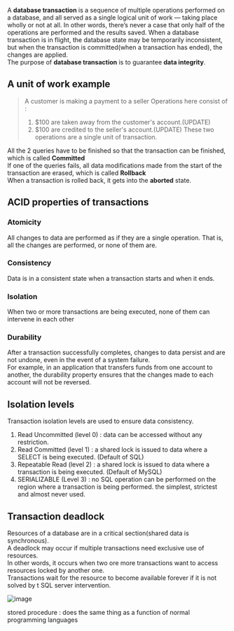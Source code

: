 A **database transaction** is a sequence of multiple operations performed on a database, and all served as a single logical unit of work — 
taking place wholly or not at all. In other words, there’s never a case that only half of the operations are performed and the results saved.
When a database transaction is in flight, the database state may be temporarily inconsistent, but when the transaction is committed(when a transaction has ended),
the changes are applied.<br>
The purpose of **database transaction** is to guarantee **data integrity**.

## A unit of work example
>A customer is making a payment to a seller
>Operations here consist of : 
>1. $100 are taken away from the customer's account.(UPDATE)
>2. $100 are credited to the seller's account.(UPDATE)
>These two operations are a single unit of transaction.

All the 2 queries have to be finished so that the transaction can be finished, which is called **Committed**<br>
If one of the queries fails, all data modifications made from the start of the transaction are erased, which is called **Rollback**<br>
When a transaction is rolled back, it gets into the **aborted** state.<br>

## ACID properties of transactions
### Atomicity
All changes to data are performed as if they are a single operation. That is, all the changes are performed, or none of them are.<br>

### Consistency
Data is in a consistent state when a transaction starts and when it ends.<br>

### Isolation
When two or more transactions are being executed, none of them can intervene in each other<br>

### Durability
After a transaction successfully completes, changes to data persist and are not undone, even in the event of a system failure.<br>
For example, in an application that transfers funds from one account to another, the durability property ensures that the changes made to each account will not be reversed.<br>

## Isolation levels
Transaction isolation levels are used to ensure data consistency.<br>
1. Read Uncommitted (level 0) : data can be accessed without any restriction.
2. Read Committed (level 1) : a shared lock is issued to data where a SELECT is being executed. (Default of SQL)
3. Repeatable Read (level 2) : a shared lock is issued to data where a transaction is being executed. (Default of MySQL)
4. SERIALIZABLE (Level 3) : no SQL operation can be performed on the region where a transaction is being performed. the simplest, strictest and almost never used.

## Transaction deadlock
Resources of a database are in a critical section(shared data is synchronous).<br>
A deadlock may occur if multiple transactions need exclusive use of resources.<br>
In other words, it occurs when two ore more transactions want to access resources locked by another one.<br>
Transactions wait for the resource to become available forever if it is not solved by t SQL server intervention.

![image](https://user-images.githubusercontent.com/67142421/178089624-c7a83d81-ee29-404f-94e4-1a4f2811a0c7.png)

stored procedure : does the same thing as a function of normal programming languages
